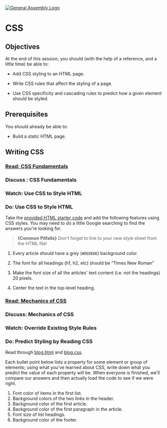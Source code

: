 [![General Assembly Logo](https://camo.githubusercontent.com/1a91b05b8f4d44b5bbfb83abac2b0996d8e26c92/687474703a2f2f692e696d6775722e636f6d2f6b6538555354712e706e67)](https://generalassemb.ly/education/web-development-immersive)

# CSS

## Objectives

 At the end of this session, you should
 (with the help of a reference, and a little time)
 be able to:

 - Add CSS styling to an HTML page.

 - Write CSS rules that affect the styling of a page.

 - Use CSS specificity and cascading rules to predict how a given element
  should be styled.

 <!-- - Use advanced selectors and pseudo-classes to select groups of elements with
 more granularity. -->

## Prerequisites

 You should already be able to:

 -   Build a static HTML page.

## Writing CSS

### [Read: CSS Fundamentals](./readings/css-fundamentals.md)

### Discuss : CSS Fundamentals

### Watch: Use CSS to Style HTML

<!-- DEMO INSTRUCTIONS -->
<!--
1.  Create a new folder called `webpage`, and create a boilerplate HTML file
    inside of it. Add some <div>, <p>, and <h_> elements.
2.  In that same directory, create a CSS file called `main.css`, and add a link
    element to the HTML in order to load the CSS.
3.  Create an example CSS rule for the <div> elements. Pick any two properties
    to define.
4.  Create another example rule for the <p> elements. Pick two different
    properties from the ones in the first rule.
5.  Create a third rule, applying to <div> elements, but using the same
    properties and values as the second rule.
6.  Demonstrate using a comma in the CSS selector as a way of reducing the
    number of rules required.
7.  Assign some <p> and <div> elements membership in a class; then, define a
    style rule to pply to those elements.
8.  Assign one particular element within that class an ID. Create a style rule
    for that ID, but **don't** overlap with the class rule.
-->

### Do: Use CSS to Style HTML

Take the [provided HTML starter code](./exercises/news-site.html) and add the
following features using CSS styles. You may need to do a little Google
searching to find the answers you're looking for.

> **{Common Pitfalls}** Don't forget to link to your new style sheet
> from the HTML file!

1.  Every article should have a grey (`#DEDEDE`) background color.

2.  The font for all headings (h1, h2, etc) should be "Times New Roman"

3.  Make the font size of all the articles' text content (i.e. not the headings)
    20 pixels.

4.  Center the text in the top-level heading.

### [Read: Mechanics of CSS](./css-mechanics.md)

### Discuss: Mechanics of CSS

### Watch: Override Existing Style Rules

<!-- DEMO INSTRUCTIONS -->
<!--
Go back to the prior example, and show how new style rules can be defined which
override the instructions of the prior rules. Give
-   one example of inheriting properties from a parent element (and/or having
    default values for properties)
-   one example of a class-level instruction overriding a tag-level instruction
-   one example of an ID-level instruction overriding a class-level instruction
-   one example of a class-level instruction overriding an earlier class-level
    instruction
-   one example of a tag-level instruction overriding an earlier tag-level
    instruction
-->

### Do: Predict Styling by Reading CSS

Read through [blog.html](./exercises/blog.html) and
[blog.css](./exercises/blog.css).

Each bullet point below lists a property for some element or group of elements;
using what you've learned about CSS, write down what you predict the value of
each property will be. When everyone is finished, we'll compare our answers and
then actually load the code to see if we were right.

1.  Font color of items in the first list.
2.  Background colors of the two links in the header.
3.  Background color of the first article.
4.  Background color of the first paragraph in the article.
5.  Font size of list headings.
6.  Background color of the footer.
